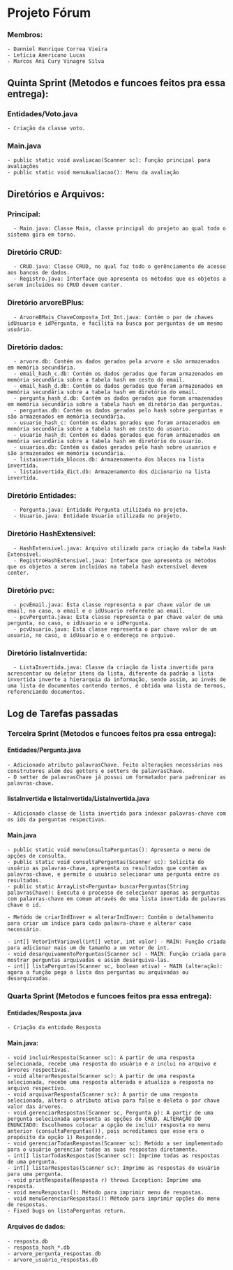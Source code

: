# Projeto Fórum
### Membros:
    - Danniel Henrique Correa Vieira
    - Letícia Americano Lucas
    - Marcos Ani Cury Vinagre Silva

## Quinta Sprint (Metodos e funcoes feitos pra essa entrega): 
  ### Entidades/Voto.java
    - Criação da classe voto.

  ### Main.java
    - public static void avaliacao(Scanner sc): Função principal para avaliações
    - public static void menuAvaliacao(): Menu da avaliação

## Diretórios e Arquivos:
  ### Principal:
      - Main.java: Classe Main, classe principal do projeto ao qual todo o sistema gira em torno.
  ### Diretório CRUD:
      - CRUD.java: Classe CRUD, no qual faz todo o gerênciamento de acesso aos bancos de dados.
      - Registro.java: Interface que apresenta os métodos que os objetos a serem incluídos no CRUD devem conter.
  ### Diretório arvoreBPlus:
      - ArvoreBMais_ChaveComposta_Int_Int.java: Contém o par de chaves idUsuario e idPergunta, e facilita na busca por perguntas de um mesmo usuário.
  ### Diretório dados: 
      - arvore.db: Contém os dados gerados pela arvore e são armazenados em memória secundária.
      - email_hash_c.db: Contém os dados gerados que foram armazenados em memória secundária sobre a tabela hash em cesto do email.
      - email_hash_d.db: Contém os dados gerados que foram armazenados em memória secundária sobre a tabela hash em diretório do email.
      - pergunta_hash_d.db: Contém os dados gerados que foram armazenados em memória secundária sobre a tabela hash em diretório das perguntas.
      - perguntas.db: Contém os dados gerados pelo hash sobre perguntas e são armazenados em memória secundária.
      - usuario_hash_c: Contém os dados gerados que foram armazenados em memória secundária sobre a tabela hash em cesto do usuario.
      - usuario_hash_d: Contém os dados gerados que foram armazenados em memória secundária sobre a tabela hash em diretório do usuario.
      - usuarios.db: Contém os dados gerados pelo hash sobre usuarios e são armazenados em memória secundária.
      - listainvertida_blocos.db: Armazenamento dos blocos na lista invertida.
      - listainvertida_dict.db: Armazenamento dos dicionario na lista invertida.
  ### Diretório Entidades: 
      - Pergunta.java: Entidade Pergunta utilizada no projeto.
      - Usuario.java: Entidade Usuario utilizada no projeto.
  ### Diretório HashExtensivel:
      - HashExtensivel.java: Arquivo utilizado para criação da tabela Hash Extensivel.
      - RegistroHashExtensivel.java: Interface que apresenta os métodos que os objetos a serem incluídos na tabela hash extensível devem conter.
  ### Diretório pvc:
      - pcvEmail.java: Esta classe representa o par chave valor de um email, no caso, o email e o idUsuario referente ao email.
      - pcvPergunta.java: Esta classe representa o par chave valor de uma pergunta, no caso, o idUsuario e o idPergunta.
      - pcvUsuario.java: Esta classe representa o par chave valor de um usuario, no caso, o idUsuario e o endereço no arquivo.
  ### Diretório listaInvertida:
      - ListaInvertida.java: Classe da criação da lista invertida para acrescentar ou deletar itens da lista, diferente da padrão a lista invertida inverte a hierarquia da informação, sendo assim, ao invés de uma lista de documentos contendo termos, é obtida uma lista de termos, referenciando documentos.

## Log de Tarefas passadas
### Terceira Sprint (Metodos e funcoes feitos pra essa entrega):
  #### Entidades/Pergunta.java
    - Adicionado atributo palavrasChave. Feito alterações necessárias nos construtores além dos getters e setters de palavrasChave.
    - O setter de palavrasChave já possui um formatador para padronizar as palavras-chave.
  
  #### listaInvertida e listaInvertida/ListaInvertida.java
    - Adicionado classe de lista invertida para indexar palavras-chave com os ids da perguntas respectivas.  

  #### Main.java
    - public static void menuConsultaPerguntas(): Apresenta o menu de opções de consulta.
    - public static void consultaPerguntas(Scanner sc): Solicita do usuário as palavras-chave, apresenta os resultados que contém as palavras-chave, e permite o usuário selecionar uma pergunta entre os resultados.
    - public static ArrayList<Pergunta> buscarPerguntas(String palavrasChave): Executa o processo de selecionar apenas as perguntas com palavras-chave em comum através de uma lista invertida de palavras chave e id.

    - Metódo de criarIndInver e alterarIndInver: Contêm o detalhamento para criar um indice para cada palavra-chave e alterar caso necessário.

    - int[] VetorIntVariavel(int[] vetor, int valor) - MAIN: Função criada para adicionar mais um de tamanho a um vetor de int. 
    - void desarquivamentoPerguntas(Scanner sc) - MAIN: Função criada para mostrar perguntas arquivadas e assim desarquiva-las.
    - int[] listaPerguntas(Scanner sc, boolean ativa) - MAIN (alteração): agora a função pega a lista das perguntas ou arquivadas ou desarquivadas.

### Quarta Sprint (Metodos e funcoes feitos pra essa entrega):
  #### Entidades/Resposta.java
    - Criação da entidade Resposta 
  #### Main.java: 
    - void incluirResposta(Scanner sc): A partir de uma resposta selecionada, recebe uma resposta do usuário e a inclui no arquivo e árvores respectivas.
    - void alterarResposta(Scanner sc): A partir de uma resposta selecionada, recebe uma resposta alterada e atualiza a resposta no arquivo respectivo.
    - void arquivarResposta(Scanner sc): A partir de uma resposta selecionada, altera o atributo ativa para false e deleta o par chave valor das árvores.
    - void gerenciarRespostas(Scanner sc, Pergunta p): A partir de uma pergunta selecionada apresenta as opções do CRUD. ALTERAÇÃO DO ENUNCIADO: Escolhemos colocar a opção de incluir resposta no menu anterior (consultaPerguntas()), pois acreditamos que esse era o propósito da opção 1) Responder.
    - void gerenciarTodasRespostas(Scanner sc): Metódo a ser implementado para o usuário gerenciar todas as suas respostas diretamente.
    - int[] listarTodasRespostas(Scanner sc): Imprime todas as respostas de uma pergunta.
    - int[] listarRespostas(Scanner sc): Imprime as respostas do usuário para uma pergunta.
    - void printResposta(Resposta r) throws Exception: Imprime uma resposta.
    - void menuRespostas(): Método para imprimir menu de respostas.
    - void menuGerenciarRespostas(): Método para imprimir opções do menu de respostas.
    - Fixed bugs on listaPerguntas return.
  #### Arquivos de dados:
    - resposta.db
    - resposta_hash_*.db
    - arvore_pergunta_respostas.db
    - arvore_usuario_respostas.db
 